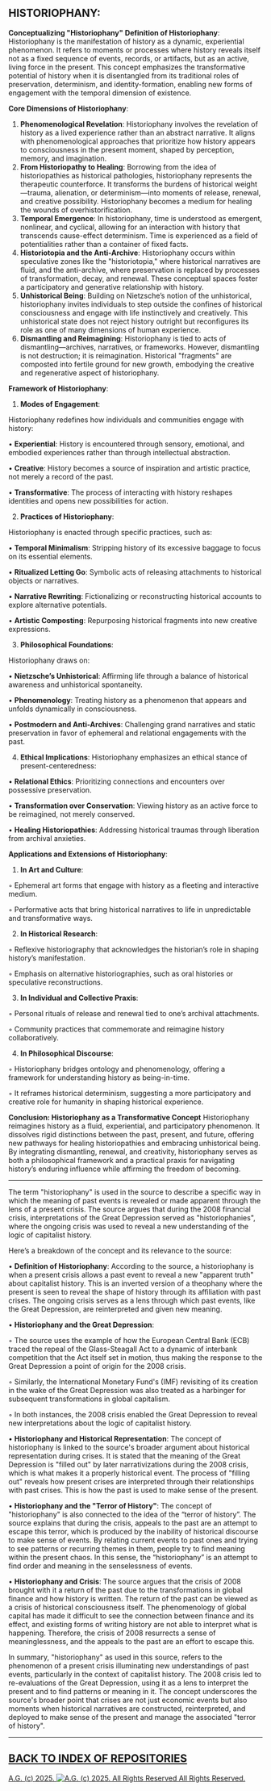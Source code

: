 ## HISTORIOPHANY:

__Conceptualizing "Historiophany"__
__Definition of Historiophany__:
Historiophany is the manifestation of history as a dynamic, experiential phenomenon. It refers to moments or processes where history reveals itself not as a fixed sequence of events, records, or artifacts, but as an active, living force in the present. This concept emphasizes the transformative potential of history when it is disentangled from its traditional roles of preservation, determinism, and identity-formation, enabling new forms of engagement with the temporal dimension of existence.

__Core Dimensions of Historiophany__:
1. __Phenomenological Revelation__:
Historiophany involves the revelation of history as a lived experience rather than an abstract narrative. It aligns with phenomenological approaches that prioritize how history appears to consciousness in the present moment, shaped by perception, memory, and imagination.
2. __From Historiopathy to Healing__:
Borrowing from the idea of historiopathies as historical pathologies, historiophany represents the therapeutic counterforce. It transforms the burdens of historical weight—trauma, alienation, or determinism—into moments of release, renewal, and creative possibility. Historiophany becomes a medium for healing the wounds of overhistorification.
3. __Temporal Emergence__:
In historiophany, time is understood as emergent, nonlinear, and cyclical, allowing for an interaction with history that transcends cause-effect determinism. Time is experienced as a field of potentialities rather than a container of fixed facts.
4. __Historiotopia and the Anti-Archive__:
Historiophany occurs within speculative zones like the "historiotopia," where historical narratives are fluid, and the anti-archive, where preservation is replaced by processes of transformation, decay, and renewal. These conceptual spaces foster a participatory and generative relationship with history.
5. __Unhistorical Being__:
Building on Nietzsche’s notion of the unhistorical, historiophany invites individuals to step outside the confines of historical consciousness and engage with life instinctively and creatively. This unhistorical state does not reject history outright but reconfigures its role as one of many dimensions of human experience.
6. __Dismantling and Reimagining__:
Historiophany is tied to acts of dismantling—archives, narratives, or frameworks. However, dismantling is not destruction; it is reimagination. Historical "fragments" are composted into fertile ground for new growth, embodying the creative and regenerative aspect of historiophany.

__Framework of Historiophany__:

1. __Modes of Engagement__:

Historiophany redefines how individuals and communities engage with history:

• __Experiential__: History is encountered through sensory, emotional, and embodied experiences rather than through intellectual abstraction.

• __Creative__: History becomes a source of inspiration and artistic practice, not merely a record of the past.

• __Transformative__: The process of interacting with history reshapes identities and opens new possibilities for action.

2. __Practices of Historiophany__:

Historiophany is enacted through specific practices, such as:

• __Temporal Minimalism__: Stripping history of its excessive baggage to focus on its essential elements.

• __Ritualized Letting Go__: Symbolic acts of releasing attachments to historical objects or narratives.

• __Narrative Rewriting__: Fictionalizing or reconstructing historical accounts to explore alternative potentials.

• __Artistic Composting__: Repurposing historical fragments into new creative expressions.

3. __Philosophical Foundations__:

Historiophany draws on:

• __Nietzsche’s Unhistorical__: Affirming life through a balance of historical awareness and unhistorical spontaneity.

• __Phenomenology__: Treating history as a phenomenon that appears and unfolds dynamically in consciousness.

• __Postmodern and Anti-Archives__: Challenging grand narratives and static preservation in favor of ephemeral and relational engagements with the past.

4. __Ethical Implications__:
Historiophany emphasizes an ethical stance of present-centeredness:

• __Relational Ethics__: Prioritizing connections and encounters over possessive preservation.

• __Transformation over Conservation__: Viewing history as an active force to be reimagined, not merely conserved.

• __Healing Historiopathies__: Addressing historical traumas through liberation from archival anxieties.

__Applications and Extensions of Historiophany__:

1. __In Art and Culture__:

◦ Ephemeral art forms that engage with history as a fleeting and interactive medium.

◦ Performative acts that bring historical narratives to life in unpredictable and transformative ways.

2. __In Historical Research__:

◦ Reflexive historiography that acknowledges the historian’s role in shaping history’s manifestation.

◦ Emphasis on alternative historiographies, such as oral histories or speculative reconstructions.

3. __In Individual and Collective Praxis__:

◦ Personal rituals of release and renewal tied to one’s archival attachments.

◦ Community practices that commemorate and reimagine history collaboratively.

4. __In Philosophical Discourse__:

◦ Historiophany bridges ontology and phenomenology, offering a framework for understanding history as being-in-time.

◦ It reframes historical determinism, suggesting a more participatory and creative role for humanity in shaping historical experience.

__Conclusion: Historiophany as a Transformative Concept__
Historiophany reimagines history as a fluid, experiential, and participatory phenomenon. It dissolves rigid distinctions between the past, present, and future, offering new pathways for healing historiopathies and embracing unhistorical being. By integrating dismantling, renewal, and creativity, historiophany serves as both a philosophical framework and a practical praxis for navigating history’s enduring influence while affirming the freedom of becoming.

- - - - - - -

The term "historiophany" is used in the source to describe a specific way in which the meaning of past events is revealed or made apparent through the lens of a present crisis. The source argues that during the 2008 financial crisis, interpretations of the Great Depression served as "historiophanies", where the ongoing crisis was used to reveal a new understanding of the logic of capitalist history.

Here’s a breakdown of the concept and its relevance to the source:

• __Definition of Historiophany__: According to the source, a historiophany is when a present crisis allows a past event to reveal a new "apparent truth" about capitalist history. This is an inverted version of a theophany where the present is seen to reveal the shape of history through its affiliation with past crises. The ongoing crisis serves as a lens through which past events, like the Great Depression, are reinterpreted and given new meaning.

• __Historiophany and the Great Depression__:

  ◦ The source uses the example of how the European Central Bank (ECB) traced the repeal of the Glass-Steagall Act to a dynamic of interbank competition that the Act itself set in motion, thus making the response to the Great Depression a point of origin for the 2008 crisis. 

  ◦ Similarly, the International Monetary Fund's (IMF) revisiting of its creation in the wake of the Great Depression was also treated as a harbinger for subsequent transformations in global capitalism. 

  ◦ In both instances, the 2008 crisis enabled the Great Depression to reveal new interpretations about the logic of capitalist history. 

• __Historiophany and Historical Representation__: The concept of historiophany is linked to the source's broader argument about historical representation during crises. It is stated that the meaning of the Great Depression is "filled out" by later narrativizations during the 2008 crisis, which is what makes it a properly historical event. The process of "filling out" reveals how present crises are interpreted through their relationships with past crises. This is how the past is used to make sense of the present.

• __Historiophany and the "Terror of History"__: The concept of "historiophany" is also connected to the idea of the “terror of history”. The source explains that during the crisis, appeals to the past are an attempt to escape this terror, which is produced by the inability of historical discourse to make sense of events. By relating current events to past ones and trying to see patterns or recurring themes in them, people try to find meaning within the present chaos. In this sense, the “historiophany” is an attempt to find order and meaning in the senselessness of events.

• __Historiophany and Crisis__: The source argues that the crisis of 2008 brought with it a return of the past due to the transformations in global finance and how history is written. The return of the past can be viewed as a crisis of historical consciousness itself. The phenomenology of global capital has made it difficult to see the connection between finance and its effect, and existing forms of writing history are not able to interpret what is happening. Therefore, the crisis of 2008 resurrects a sense of meaninglessness, and the appeals to the past are an effort to escape this.

In summary, "historiophany" as used in this source, refers to the phenomenon of a present crisis illuminating new understandings of past events, particularly in the context of capitalist history. The 2008 crisis led to re-evaluations of the Great Depression, using it as a lens to interpret the present and to find patterns or meaning in it. The concept underscores the source's broader point that crises are not just economic events but also moments when historical narratives are constructed, reinterpreted, and deployed to make sense of the present and manage the associated "terror of history".

- - - - - - - - -

## [BACK TO INDEX OF REPOSITORIES](https://github.com/antiface/Index)

[A.G. (c) 2025. ![A.G. (c) 2025. All Rights Reserved](https://historiotheque.files.wordpress.com/2016/11/ag_signature_official_2015_50px_cropped.jpg) All Rights Reserved.](http://alexgagnon.com)
